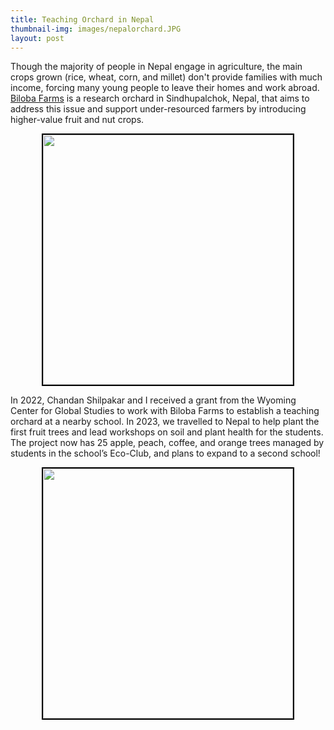 ```yaml
---
title: Teaching Orchard in Nepal
thumbnail-img: images/nepalorchard.JPG
layout: post
---
```


Though the majority of people in Nepal engage in agriculture, the main crops grown (rice, wheat, corn, and millet) don't provide families with much income, forcing many young people to leave their homes and work abroad. [Biloba Farms](https://bilobaorganic.org/) is a research orchard in Sindhupalchok, Nepal, that aims to address this issue and support under-resourced farmers by introducing higher-value fruit and nut crops.

<div style="text-align: center;">
<img src="/images/nepal1.JPG" width="400" style="border: 2px solid black;"/>
</div>

In 2022, Chandan Shilpakar and I received a grant from the Wyoming Center for Global Studies to work with Biloba Farms to establish a teaching orchard at a nearby school. In 2023, we travelled to Nepal to help plant the first fruit trees and lead workshops on soil and plant health for the students. The project now has 25 apple, peach, coffee, and orange trees managed by students in the school’s Eco-Club, and plans to expand to a second school!

<div style="text-align: center;">
<img src="/images/nepal7.JPG" width="400" style="border: 2px solid black;"/>
</div>